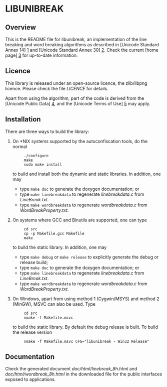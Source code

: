 LIBUNIBREAK
===========

Overview
--------

This is the README file for libunibreak, an implementation of the line
breaking and word breaking algorithms as described in [Unicode Standard
Annex 14] [1] and [Unicode Standard Annex 30] [2].  Check the current
[home page] [3] for up-to-date information.

  [1]: http://www.unicode.org/reports/tr14/tr14-30.html
  [2]: http://www.unicode.org/reports/tr29/tr29-17.html
  [3]: https://github.com/adah1972/libunibreak


Licence
-------

This library is released under an open-source licence, the zlib/libpng
licence.  Please check the file *LICENCE* for details.

Apart from using the algorithm, part of the code is derived from the
[Unicode Public Data] [4], and the [Unicode Terms of Use] [5] may apply.

  [4]: http://www.unicode.org/Public/
  [5]: http://www.unicode.org/copyright.html


Installation
------------

There are three ways to build the library:

1. On \*NIX systems supported by the autoconfiscation tools, do the
   normal

            ./configure
            make
            sudo make install

   to build and install both the dynamic and static libraries.  In
   addition, one may

   - type `make doc` to generate the doxygen documentation; or
   - type `make linebreakdata` to regenerate *linebreakdata.c* from
     *LineBreak.txt*.
   - type `make wordbreakdata` to regenerate *wordbreakdata.c* from
     *WordBreakProperty.txt*.

2. On systems where GCC and Binutils are supported, one can type

            cd src
            cp -p Makefile.gcc Makefile
            make

   to build the static library.  In addition, one may

   - type `make debug` or `make release` to explicitly generate the
     debug or release build;
   - type `make doc` to generate the doxygen documentation; or
   - type `make linebreakdata` to regenerate *linebreakdata.c* from
     *LineBreak.txt*.
   - type `make wordbreakdata` to regenerate *wordbreakdata.c* from
     *WordBreakProperty.txt*.

3. On Windows, apart from using method 1 (Cygwin/MSYS) and method 2
   (MinGW), MSVC can also be used.  Type

            cd src
            nmake -f Makefile.msvc

   to build the static library.  By default the debug release is built.
   To build the release version

            nmake -f Makefile.msvc CFG="libunibreak - Win32 Release"


Documentation
-------------

Check the generated document *doc/html/linebreak\_8h.html* and
*doc/html/wordbreak\_8h.html* in the downloaded file for the public
interfaces exposed to applications.


<!--
vim:autoindent:expandtab:formatoptions=tcqlmn:textwidth=72:
-->
